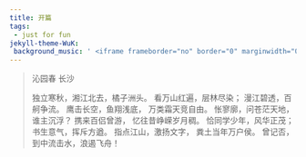 ```yaml
---
title: 开篇
tags:
 - just for fun
jekyll-theme-WuK:
 background_music: ' <iframe frameborder="no" border="0" marginwidth="0" marginheight="0" width=100% height=42 src="//music.163.com/outchain/player?type=2&id=22800822&auto=1&height=32"></iframe>'
---
```


> 沁园春 长沙
>
> 独立寒秋，湘江北去，橘子洲头。
> 看万山红遍，层林尽染；
> 漫江碧透，百舸争流。
> 鹰击长空，鱼翔浅底，
> 万类霜天竞自由。
> 怅寥廓，问苍茫天地，谁主沉浮？
> 携来百侣曾游，
> 忆往昔峥嵘岁月稠。
> 恰同学少年，风华正茂；
> 书生意气，挥斥方遒。
> 指点江山，激扬文字，
> 粪土当年万户侯。
> 曾记否，到中流击水，浪遏飞舟！
